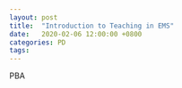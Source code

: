 ```yaml
---
layout: post
title:  "Introduction to Teaching in EMS"
date:   2020-02-06 12:00:00 +0800
categories: PD
tags: 
---
```


PBA